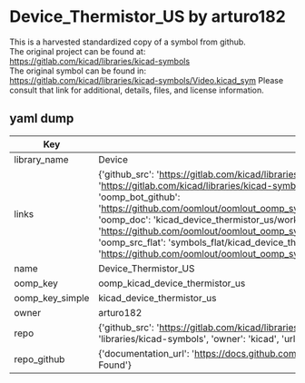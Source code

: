 # Device_Thermistor_US by arturo182  
This is a harvested standardized copy of a symbol from github.  
The original project can be found at:  
https://gitlab.com/kicad/libraries/kicad-symbols  
The original symbol can be found in:
https://gitlab.com/kicad/libraries/kicad-symbols/Video.kicad_sym
Please consult that link for additional, details, files, and license information.  
## yaml dump  
| Key | Value |  
| --- | --- |  
| library_name | Device |  
| links | {'github_src': 'https://gitlab.com/kicad/libraries/kicad-symbols/Video.kicad_sym', 'github_src_repo': 'https://gitlab.com/kicad/libraries/kicad-symbols', 'oomp_bot': 'kicad_device_thermistor_us/working', 'oomp_bot_github': 'https://github.com/oomlout/oomlout_oomp_symbol_bot/tree/main/kicad_device_thermistor_us/working', 'oomp_doc': 'kicad_device_thermistor_us/working', 'oomp_doc_github': 'https://github.com/oomlout/oomlout_oomp_symbol_doc/tree/main/kicad_device_thermistor_us/working', 'oomp_src_flat': 'symbols_flat/kicad_device_thermistor_us/working', 'oomp_src_flat_github': 'https://github.com/oomlout/oomlout_oomp_symbol_src/tree/main/kicad_device_thermistor_us/working'} |  
| name | Device_Thermistor_US |  
| oomp_key | oomp_kicad_device_thermistor_us |  
| oomp_key_simple | kicad_device_thermistor_us |  
| owner | arturo182 |  
| repo | {'github_src': 'https://gitlab.com/kicad/libraries/kicad-symbols/Video.kicad_sym', 'name': 'libraries/kicad-symbols', 'owner': 'kicad', 'url': 'https://gitlab.com/kicad/libraries/kicad-symbols'} |  
| repo_github | {'documentation_url': 'https://docs.github.com/rest/repos/repos#get-a-repository', 'message': 'Not Found'} |  


